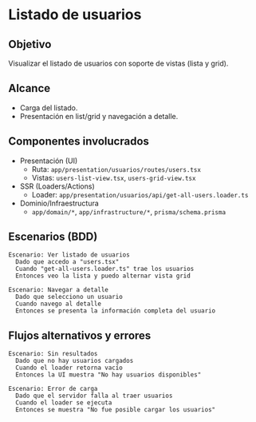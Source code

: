 # Listado de usuarios

## Objetivo
Visualizar el listado de usuarios con soporte de vistas (lista y grid).

## Alcance
- Carga del listado.
- Presentación en list/grid y navegación a detalle.

## Componentes involucrados
- Presentación (UI)
  - Ruta: `app/presentation/usuarios/routes/users.tsx`
  - Vistas: `users-list-view.tsx`, `users-grid-view.tsx`
- SSR (Loaders/Actions)
  - Loader: `app/presentation/usuarios/api/get-all-users.loader.ts`
- Dominio/Infraestructura
  - `app/domain/*`, `app/infrastructure/*`, `prisma/schema.prisma`

## Escenarios (BDD)

```gherkin
Escenario: Ver listado de usuarios
  Dado que accedo a "users.tsx"
  Cuando "get-all-users.loader.ts" trae los usuarios
  Entonces veo la lista y puedo alternar vista grid

Escenario: Navegar a detalle
  Dado que selecciono un usuario
  Cuando navego al detalle
  Entonces se presenta la información completa del usuario
```

## Flujos alternativos y errores

```gherkin
Escenario: Sin resultados
  Dado que no hay usuarios cargados
  Cuando el loader retorna vacío
  Entonces la UI muestra "No hay usuarios disponibles"

Escenario: Error de carga
  Dado que el servidor falla al traer usuarios
  Cuando el loader se ejecuta
  Entonces se muestra "No fue posible cargar los usuarios"
```